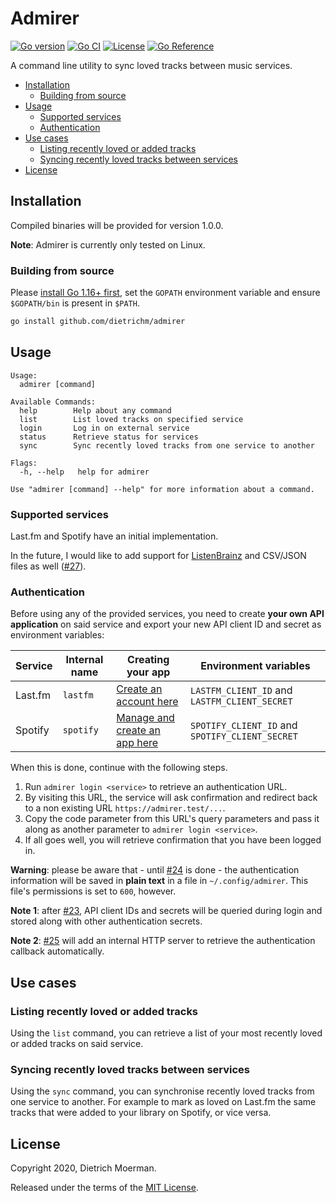 # Admirer

[![Go version](https://img.shields.io/github/go-mod/go-version/dietrichm/admirer)](go.mod)
[![Go CI](https://github.com/dietrichm/admirer/actions/workflows/go.yml/badge.svg)](https://github.com/dietrichm/admirer/actions/workflows/go.yml)
[![License](https://img.shields.io/github/license/dietrichm/admirer)](LICENSE)
[![Go Reference](https://pkg.go.dev/badge/github.com/dietrichm/admirer.svg)](https://pkg.go.dev/github.com/dietrichm/admirer)

A command line utility to sync loved tracks between music services.

<!-- START doctoc generated TOC please keep comment here to allow auto update -->
<!-- DON'T EDIT THIS SECTION, INSTEAD RE-RUN doctoc TO UPDATE -->

- [Installation](#installation)
  - [Building from source](#building-from-source)
- [Usage](#usage)
  - [Supported services](#supported-services)
  - [Authentication](#authentication)
- [Use cases](#use-cases)
  - [Listing recently loved or added tracks](#listing-recently-loved-or-added-tracks)
  - [Syncing recently loved tracks between services](#syncing-recently-loved-tracks-between-services)
- [License](#license)

<!-- END doctoc generated TOC please keep comment here to allow auto update -->

## Installation

Compiled binaries will be provided for version 1.0.0.

**Note**: Admirer is currently only tested on Linux.

### Building from source

Please [install Go 1.16+ first](https://golang.org/doc/install), set the `GOPATH` environment variable and ensure `$GOPATH/bin` is present in `$PATH`.

```sh
go install github.com/dietrichm/admirer
```

## Usage

```
Usage:
  admirer [command]

Available Commands:
  help        Help about any command
  list        List loved tracks on specified service
  login       Log in on external service
  status      Retrieve status for services
  sync        Sync recently loved tracks from one service to another

Flags:
  -h, --help   help for admirer

Use "admirer [command] --help" for more information about a command.
```

### Supported services

Last.fm and Spotify have an initial implementation.

In the future, I would like to add support for [ListenBrainz](https://listenbrainz.org/) and CSV/JSON files as well ([#27](https://github.com/dietrichm/admirer/issues/27)).

### Authentication

Before using any of the provided services, you need to create **your own API application** on said service and export your new API client ID and secret as environment variables:

| Service | Internal name | Creating your app | Environment variables |
| ------- | ------------- | ----------------- | --------------------- |
| Last.fm | `lastfm` | [Create an account here](https://www.last.fm/api/account/create) | `LASTFM_CLIENT_ID` and `LASTFM_CLIENT_SECRET` |
| Spotify | `spotify` | [Manage and create an app here](https://developer.spotify.com/dashboard/applications) | `SPOTIFY_CLIENT_ID` and `SPOTIFY_CLIENT_SECRET` |

When this is done, continue with the following steps.

1. Run `admirer login <service>` to retrieve an authentication URL.
1. By visiting this URL, the service will ask confirmation and redirect back to a non existing URL `https://admirer.test/...`.
1. Copy the code parameter from this URL's query parameters and pass it along as another parameter to `admirer login <service>`.
1. If all goes well, you will retrieve confirmation that you have been logged in.

**Warning**: please be aware that - until [#24](https://github.com/dietrichm/admirer/issues/24) is done - the authentication information will be saved in **plain text** in a file in `~/.config/admirer`. This file's permissions is set to `600`, however.

**Note 1**: after [#23](https://github.com/dietrichm/admirer/issues/23), API client IDs and secrets will be queried during login and stored along with other authentication secrets.

**Note 2**: [#25](https://github.com/dietrichm/admirer/issues/25) will add an internal HTTP server to retrieve the authentication callback automatically.

## Use cases

### Listing recently loved or added tracks

Using the `list` command, you can retrieve a list of your most recently loved or added tracks on said service.

### Syncing recently loved tracks between services

Using the `sync` command, you can synchronise recently loved tracks from one service to another.
For example to mark as loved on Last.fm the same tracks that were added to your library on Spotify, or vice versa.

## License

Copyright 2020, Dietrich Moerman.

Released under the terms of the [MIT License](LICENSE).
